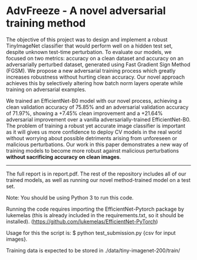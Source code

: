 # AdvFreeze - A novel adversarial training method

The objective of this project was to design and implement a robust TinyImageNet classifier that would perform well on a hidden test set, despite unknown test-time perturbation. To evaluate our models, we focused on two metrics: accuracy on a clean dataset and accuracy on an adversarially perturbed dataset, generated using Fast Gradient Sign Method (FGSM). We propose a new adversarial training process which greatly increases robustness without hurting clean accuracy. Our novel approach achieves this by selectively altering how batch norm layers operate while training on adversarial examples.

We trained an EfficientNet-B0 model with our novel process, achieving a clean validation accuracy of 75.85\% and an adversarial validation accuracy of 71.97\%, showing a +7.45\% clean improvement and a +21.64\% adversarial improvement over a vanilla adversarially-trained EfficientNet-B0. The problem of training a robust yet accurate image classifier is important as it will gives us more confidence to deploy CV models in the real world without worrying about possible detriments arising from unforeseen or malicious perturbations. Our work in this paper demonstrates a new way of training models to become more robust against malicious perturbations **without sacrificing accuracy on clean images**.

---

The full report is in report.pdf.
The rest of the repository includes all of our trained models, as well as running our novel method-trained model on a test set.

Note: You should be using Python 3 to run this code.

Running the code requires importing the EfficientNet-Pytorch package by lukemelas (this is already included in the requirements.txt, so it should be installed). (https://github.com/lukemelas/EfficientNet-PyTorch)

Usage for this the script is:
$ python test_submission.py {csv for input images}.

Training data is expected to be stored in ./data/tiny-imagenet-200/train/
